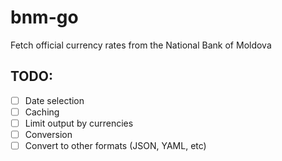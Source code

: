 # bnm-go
Fetch official currency rates from the National Bank of Moldova

## TODO:
- [ ] Date selection
- [ ] Caching
- [ ] Limit output by currencies
- [ ] Conversion
- [ ] Convert to other formats (JSON, YAML, etc)

